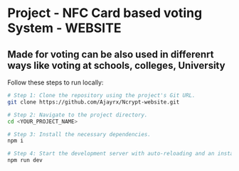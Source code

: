 # Project - NFC Card based voting System - WEBSITE

## Made for voting can be also used in differenrt ways like voting at schools, colleges, University

Follow these steps to run locally:

```sh
# Step 1: Clone the repository using the project's Git URL.
git clone https://github.com/Ajayrx/Ncrypt-website.git

# Step 2: Navigate to the project directory.
cd <YOUR_PROJECT_NAME>

# Step 3: Install the necessary dependencies.
npm i

# Step 4: Start the development server with auto-reloading and an instant preview.
npm run dev
```


